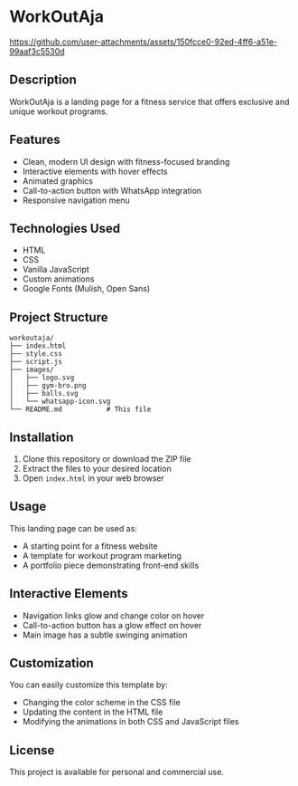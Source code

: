 # WorkOutAja

https://github.com/user-attachments/assets/150fcce0-92ed-4ff6-a51e-99aaf3c5530d


## Description

WorkOutAja is a landing page for a fitness service that offers exclusive and unique workout programs.

## Features

- Clean, modern UI design with fitness-focused branding
- Interactive elements with hover effects
- Animated graphics
- Call-to-action button with WhatsApp integration
- Responsive navigation menu

## Technologies Used

- HTML
- CSS
- Vanilla JavaScript
- Custom animations
- Google Fonts (Mulish, Open Sans)

## Project Structure

```
workoutaja/
├── index.html          
├── style.css           
├── script.js           
├── images/             
│   ├── logo.svg
│   ├── gym-bro.png
│   ├── balls.svg
│   └── whatsapp-icon.svg
└── README.md           # This file
```

## Installation

1. Clone this repository or download the ZIP file
2. Extract the files to your desired location
3. Open `index.html` in your web browser

## Usage

This landing page can be used as:
- A starting point for a fitness website
- A template for workout program marketing
- A portfolio piece demonstrating front-end skills

## Interactive Elements

- Navigation links glow and change color on hover
- Call-to-action button has a glow effect on hover
- Main image has a subtle swinging animation

## Customization

You can easily customize this template by:
- Changing the color scheme in the CSS file
- Updating the content in the HTML file
- Modifying the animations in both CSS and JavaScript files

## License

This project is available for personal and commercial use.
